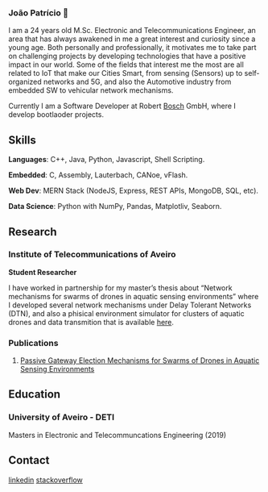 ### João Patrício 👋

I am a 24 years old M.Sc. Electronic and Telecommunications Engineer, an area that has always
awakened in me a great interest and curiosity since a young age. Both personally and professionally, it motivates
me to take part on challenging projects by developing technologies that have a positive impact in our world.
Some of the fields that interest me the most are all related to IoT that make our Cities Smart, from sensing
(Sensors) up to self-organized networks and 5G, and also the Automotive industry from embedded SW to
vehicular network mechanisms. 

Currently I am a Software Developer at Robert [Bosch](https://www.bosch.com/) GmbH, where I develop bootlaoder projects.

## Skills
**Languages**: C++, Java, Python, Javascript, Shell Scripting.

**Embedded**: C, Assembly, Lauterbach, CANoe, vFlash.

**Web Dev**: MERN Stack (NodeJS, Express, REST APIs, MongoDB, SQL, etc).

**Data Science**: Python with NumPy, Pandas, Matplotliv, Seaborn.

## Research

### Institute of Telecommunications of Aveiro
**Student Researcher**

I have worked in partnership for my master’s thesis about
“Network mechanisms for swarms of drones in aquatic sensing
environments” where I developed several network mechanisms under Delay Tolerant Networks (DTN), and also a phisical environment simulator for clusters of aquatic drones and data transmition that is available [here](https://github.com/joaobcpatricio/OPAQS).

### Publications
1. [Passive Gateway Election Mechanisms for Swarms of Drones in Aquatic Sensing Environments](https://ieeexplore.ieee.org/document/9239468)

## Education
### University of Aveiro - DETI
Masters in Electronic and Telecommuncations Engineering (2019)

## Contact
<!--### University of Aveiro - DETI -->
[linkedin](https://www.linkedin.com/in/joaobcpatricio/)
[stackoverflow](https://stackoverflow.com/users/11299409/jo%c3%a3o-p)

<!--
**joaobcpatricio/joaobcpatricio** is a ✨ _special_ ✨ repository because its `README.md` (this file) appears on your GitHub profile.

Here are some ideas to get you started:

- 🔭 I’m currently working on ...
- 🌱 I’m currently learning ...
- 👯 I’m looking to collaborate on ...
- 🤔 I’m looking for help with ...
- 💬 Ask me about ...
- 📫 How to reach me: ...
- 😄 Pronouns: ...
- ⚡ Fun fact: ...
-->

